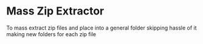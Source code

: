 # Mass Zip Extractor
 To mass extract zip files and place into a general folder skipping hassle of it making new folders for each zip file
